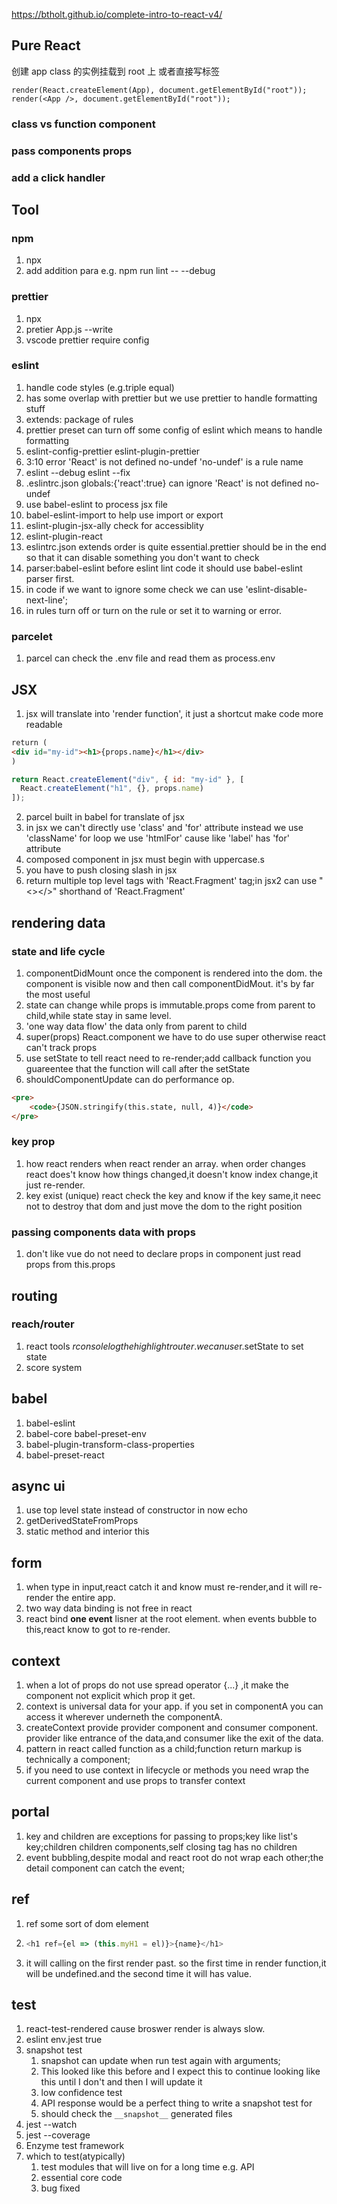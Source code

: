 https://btholt.github.io/complete-intro-to-react-v4/

## Pure React

创建 app class 的实例挂载到 root 上
或者直接写标签

```
render(React.createElement(App), document.getElementById("root"));
render(<App />, document.getElementById("root"));
```

### class vs function component

### pass components props

### add a click handler

## Tool

### npm

1. npx
2. add addition para e.g. npm run lint -- --debug

### prettier

1. npx
2. pretier App.js --write
3. vscode prettier require config

### eslint

1. handle code styles (e.g.triple equal)
2. has some overlap with prettier but we use prettier to handle formatting stuff
3. extends: package of rules
4. prettier preset can turn off some config of eslint which means to handle formatting
5. eslint-config-prettier eslint-plugin-prettier
6. 3:10 error 'React' is not defined no-undef 'no-undef' is a rule name
7. eslint --debug eslint --fix
8. .eslintrc.json globals:{'react':true} can ignore 'React' is not defined no-undef
9. use babel-eslint to process jsx file
10. babel-eslint-import to help use import or export
11. eslint-plugin-jsx-ally check for accessiblity
12. eslint-plugin-react
13. eslintrc.json extends order is quite essential.prettier should be in the end so that it can disable something you don't want to check
14. parser:babel-eslint before eslint lint code it should use babel-eslint parser first.
15. in code if we want to ignore some check we can use 'eslint-disable-next-line';
16. in rules turn off or turn on the rule or set it to warning or error.

### parcelet

1. parcel can check the .env file and read them as process.env

## JSX

1. jsx will translate into 'render function', it just a shortcut make code more readable

```html
return (
<div id="my-id"><h1>{props.name}</h1></div>
)
```

```javascript
return React.createElement("div", { id: "my-id" }, [
  React.createElement("h1", {}, props.name)
]);
```

2. parcel built in babel for translate of jsx
3. in jsx we can't directly use 'class' and 'for' attribute instead we use 'className' for loop we use 'htmlFor' cause like 'label' has 'for' attribute
4. composed component in jsx must begin with uppercase.s
5. you have to push closing slash in jsx
6. return multiple top level tags with 'React.Fragment' tag;in jsx2 can use "<></>" shorthand of 'React.Fragment'

## rendering data

### state and life cycle

1. componentDidMount once the component is rendered into the dom. the component is visible now and then call
   componentDidMout. it's by far the most useful
2. state can change while props is immutable.props come from parent to child,while state stay in same level.
3. 'one way data flow' the data only from parent to child
4. super(props) React.component we have to do use super otherwise react can't track props
5. use setState to tell react need to re-render;add callback function you guareentee that the function will call after the setState
6. shouldComponentUpdate can do performance op.

```html
<pre>
    <code>{JSON.stringify(this.state, null, 4)}</code>
</pre>
```

### key prop

1. how react renders
   when react render an array. when order changes react does't know how things changed,it doesn't know index change,it just re-render.
2. key exist (unique)
   react check the key and know if the key same,it neec not to destroy that dom and just move the dom to the right position

### passing components data with props

1. don't like vue do not need to declare props in component just read props from this.props

## routing

### reach/router

1. react tools $r consolelog the highlight router. we can use$r.setState to set state
2. score system

## babel

1. babel-eslint
2. babel-core babel-preset-env
3. babel-plugin-transform-class-properties
4. babel-preset-react

## async ui

1. use top level state instead of constructor in now echo
2. getDerivedStateFromProps
3. static method and interior this

## form

1. when type in input,react catch it and know must re-render,and it will re-render the entire app.
2. two way data binding is not free in react
3. react bind **one event** lisner at the root element. when events bubble to this,react know to got to re-render.

## context

1. when a lot of props do not use spread operator {...} ,it make the component not explicit which prop it get.
2. context is universal data for your app. if you set in componentA you can access it wherever underneth the componentA.
3. createContext provide provider component and consumer component.
   provider like entrance of the data,and consumer like the exit of the data.
4. pattern in react called function as a child;function return markup is technically a component;
5. if you need to use context in lifecycle or methods you need wrap the current component and use props to transfer context

## portal

1. key and children are exceptions for passing to props;key like list's key;children children components,self closing tag has no children
2. event bubbling,despite modal and react root do not wrap each other;the detail component can catch the event;

## ref

1. ref some sort of dom element
2. ```javascript
   <h1 ref={el => (this.myH1 = el)}>{name}</h1>
   ```

3. it will calling on the first render past. so the first time in render function,it will be undefined.and the second time it will has value.

## test

1. react-test-rendered cause broswer render is always slow.
2. eslint env.jest true
3. snapshot test
   1. snapshot can update when run test again with arguments;
   2. This looked like this before and I expect this to continue looking like this until I don't and then I will update it
   3. low confidence test
   4. API response would be a perfect thing to write a snapshot test for
   5. should check the `__snapshot__` generated files
4. jest --watch
5. jest --coverage
6. Enzyme test framework
7. which to test(atypically)
   1. test modules that will live on for a long time e.g. API
   2. essential core code
   3. bug fixed
